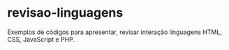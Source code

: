 # revisao-linguagens
Exemplos de códigos para apresentar, revisar interação linguagens HTML, CSS, JavaScript e PHP. 
